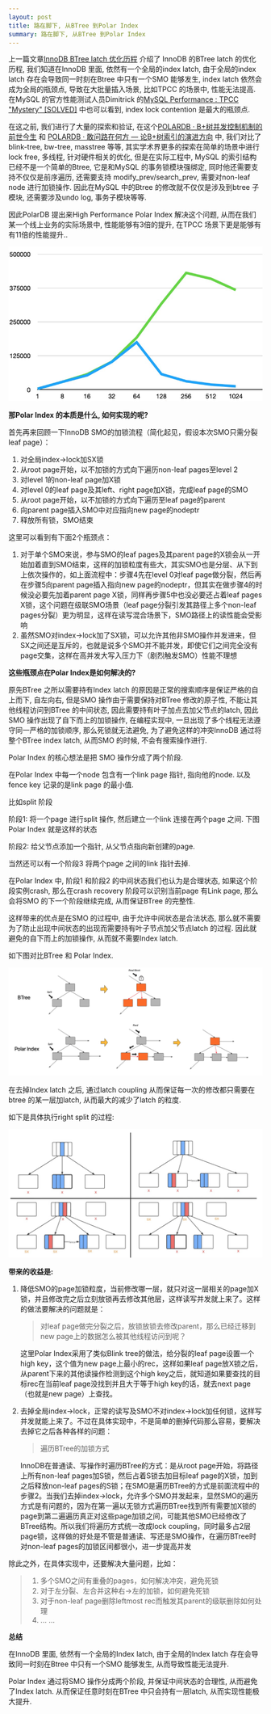 ```yaml
---
layout: post
title: 路在脚下, 从BTree 到Polar Index
summary: 路在脚下, 从BTree 到Polar Index
---
```


上一篇文章[InnoDB BTree latch 优化历程](https://zhuanlan.zhihu.com/p/151397269) 介绍了 InnoDB 的BTree latch 的优化历程, 我们知道在InnoDB 里面, 依然有一个全局的index latch, 由于全局的index latch 存在会导致同一时刻在Btree 中只有一个SMO 能够发生, index latch 依然会成为全局的瓶颈点, 导致在大批量插入场景, 比如TPCC 的场景中, 性能无法提高. 在MySQL 的官方性能测试人员Dimitrick 的[MySQL Performance : TPCC "Mystery" [SOLVED]](http://dimitrik.free.fr/blog/posts/mysql-80-tpcc-mystery.html) 中也可以看到, index lock contention 是最大的瓶颈点.

在这之前, 我们进行了大量的探索和验证, 在这个[POLARDB · B+树并发控制机制的前世今生](./https://zhuanlan.zhihu.com/p/50112182) 和 [POLARDB · 敢问路在何方 — 论B+树索引的演进方向](https://zhuanlan.zhihu.com/p/50630867) 中,  我们对比了blink-tree, bw-tree, masstree 等等, 其实学术界更多的探索在简单的场景中进行lock free, 多线程, 针对硬件相关的优化, 但是在实际工程中, MySQL 的索引结构已经不是一个简单的Btree, 它是和MySQL 的事务锁模块强绑定, 同时他还需要支持不仅仅是前序遍历, 还需要支持 modify_prev/search_prev, 需要对non-leaf node 进行加锁操作. 因此在MySQL 中的Btree 的修改就不仅仅是涉及到btree 子模块, 还需要涉及undo log, 事务子模块等等.

因此PolarDB 提出来High Performance Polar Index 解决这个问题, 从而在我们某一个线上业务的实际场景中, 性能能够有3倍的提升, 在TPCC 场景下更是能够有有11倍的性能提升..

![](https://raw.githubusercontent.com/baotiao/bb/main/img/20210521014602.png)

**那Polar Index 的本质是什么, 如何实现的呢?**



首先再来回顾一下InnoDB SMO的加锁流程（简化起见，假设本次SMO只需分裂leaf page）：

1. 对全局index->lock加SX锁
2. 从root page开始，以不加锁的方式向下遍历non-leaf pages至level 2
3. 对level 1的non-leaf page加X锁
4. 对level 0的leaf page及其left、right page加X锁，完成leaf page的SMO
5. 从root page开始，以不加锁的方式向下遍历至leaf page的parent
6. 向parent page插入SMO中对应指向new page的nodeptr
7. 释放所有锁，SMO结束

这里可以看到有下面2个瓶颈点：

1. 对于单个SMO来说，参与SMO的leaf pages及其parent page的X锁会从一开始加着直到SMO结束，这样的加锁粒度有些大，其实SMO也是分层、从下到上依次操作的，如上面流程中：步骤4先在level 0对leaf page做分裂，然后再在步骤5向parent page插入指向new page的nodeptr，但其实在做步骤4的时候没必要先加着parent page X锁，同样再步骤5中也没必要还占着leaf pages X锁，这个问题在级联SMO场景（leaf page分裂引发其路径上多个non-leaf pages分裂）更为明显，这样在读写混合场景下，SMO路径上的读性能会受影响
2. 虽然SMO对index->lock加了SX锁，可以允许其他非SMO操作并发进来，但SX之间还是互斥的，也就是说多个SMO并不能并发，即使它们之间完全没有page交集，这样在高并发大写入压力下（剧烈触发SMO）性能不理想



**这些瓶颈点在Polar Index是如何解决的?**

原先BTree 之所以需要持有Index latch 的原因是正常的搜索顺序是保证严格的自上而下, 自左向右, 但是SMO 操作由于需要保持对BTree 修改的原子性, 不能让其他线程访问到BTree 的中间状态, 因此需要持有叶子加点去加父节点的latch, 因此SMO 操作出现了自下而上的加锁操作, 在编程实现中, 一旦出现了多个线程无法遵守同一严格的加锁顺序, 那么死锁就无法避免, 为了避免这样的冲突InnoDB 通过将整个BTree index latch, 从而SMO 的时候, 不会有搜索操作进行.

Polar Index 的核心想法是把 SMO 操作分成了两个阶段.

在Polar Index 中每一个node 包含有一个link page 指针, 指向他的node.  以及fence key 记录的是link page 的最小值.

比如split 阶段

阶段1: 将一个page 进行split 操作,  然后建立一个link 连接在两个page 之间. 下图Polar Index 就是这样的状态

阶段2: 给父节点添加一个指针, 从父节点指向新创建的page.

当然还可以有一个阶段3 将两个page 之间的link 指针去掉.

在Polar Index 中, 阶段1 和阶段2 的中间状态我们也认为是合理状态, 如果这个阶段实例crash, 那么在crash recovery 阶段可以识别当前page 有Link page, 那么会将SMO 的下一个阶段继续完成, 从而保证BTree 的完整性.

这样带来的优点是在SMO 的过程中, 由于允许中间状态是合法状态, 那么就不需要为了防止出现中间状态的出现而需要持有叶子节点加父节点latch 的过程. 因此就避免的自下而上的加锁操作, 从而就不需要Index latch.

如下图对比BTree 和 Polar Index.

![](https://raw.githubusercontent.com/baotiao/bb/main/img/20210521014742.png)



在去掉Index latch 之后, 通过latch coupling 从而保证每一次的修改都只需要在btree 的某一层加latch, 从而最大的减少了latch 的粒度.

如下是具体执行right split 的过程:

![](https://raw.githubusercontent.com/baotiao/bb/main/img/20210521014719.png)

**带来的收益是:**

1. 降低SMO的page加锁粒度，当前修改哪一层，就只对这一层相关的page加X锁，并且修改完之后立刻放锁再去修改其他层，这样读写并发就上来了。这样的做法要解决的问题就是：

   > 对leaf page做完分裂之后，放锁放锁去修改parent，那么已经迁移到new page上的数据怎么被其他线程访问到呢？

   这里Polar Index采用了类似Blink tree的做法，给分裂的leaf page设置一个high key，这个值为new page上最小的rec，这样如果leaf page放X锁之后，从parent下来的其他读操作检测到这个high key之后，就知道如果要查找的目标rec在当前leaf page没找到并且大于等于high key的话，就去next page（也就是new page）上查找。

2. 去掉全局index->lock，正常的读写及SMO不对index->lock加任何锁，这样写并发就能上来了。不过在具体实现中，不是简单的删掉代码那么容易，要解决去掉它之后各种各样的问题：

   > 遍历BTree的加锁方式

   InnoDB在普通读、写操作时遍历BTree的方式：是从root page开始，将路径上所有non-leaf pages加S锁，然后占着S锁去加目标leaf page的X锁，加到之后释放non-leaf pages的S锁；在SMO是遍历BTree的方式是前面流程中的步骤2。当我们去掉index->lock，允许多个SMO并发起来，显然SMO的遍历方式是有问题的，因为在第一遍以无锁方式遍历BTree找到所有需要加X锁的page到第二遍遍历真正对这些page加锁之间，可能其他SMO已经修改了BTree结构。所以我们将遍历方式统一改成lock coupling，同时最多占2层page锁，这样做的好处是不管是普通读、写还是SMO操作，在遍历BTree时对non-leaf pages的加锁区间都很小，进一步提高并发

除此之外，在具体实现中，还要解决大量问题，比如：

   > 1. 多个SMO之间有重叠的pages，如何解决冲突，避免死锁
   > 2. 对于左分裂、左合并这种右->左的加锁，如何避免死锁
   > 3. 对于non-leaf page删除leftmost rec而触发其parent的级联删除如何处理
   > 4. ... ...



**总结**

在InnoDB 里面, 依然有一个全局的Index latch, 由于全局的Index latch 存在会导致同一时刻在Btree 中只有一个SMO 能够发生, 从而导致性能无法提升.

Polar Index 通过将SMO 操作分成两个阶段, 并保证中间状态的合理性, 从而避免了Index latch. 从而保证任意时刻在BTree 中只会持有一层latch, 从而实现性能极大提升.
